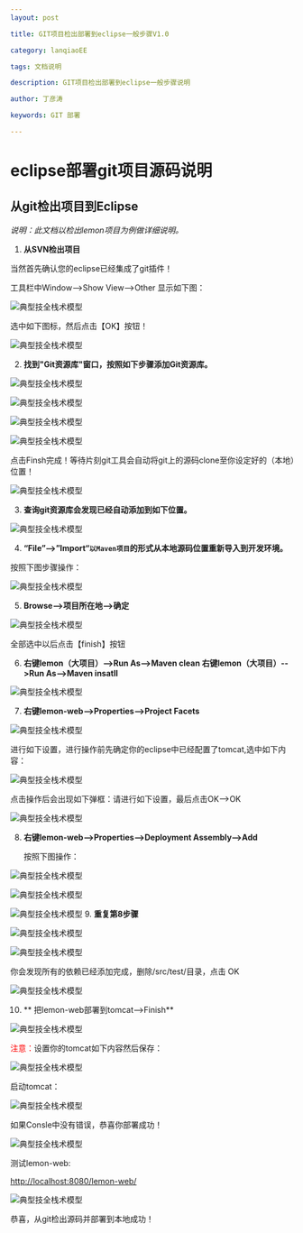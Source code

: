 ```yaml
---
layout: post

title: GIT项目检出部署到eclipse一般步骤V1.0

category: lanqiaoEE

tags: 文档说明

description: GIT项目检出部署到eclipse一般步骤说明

author: 丁彦涛

keywords: GIT 部署

---
```


# eclipse部署git项目源码说明

## 从git检出项目到Eclipse

*说明：此文档以检出lemon项目为例做详细说明。*

1. **从SVN检出项目**

  当然首先确认您的eclipse已经集成了git插件！   
  
  工具栏中Window-->Show View-->Other 显示如下图： 
  
 ![典型技全栈术模型](http://lemon.lanqiao.org:8082/teaching/img/technology/git/1.png) 
 
 选中如下图标，然后点击【OK】按钮！
  
 ![典型技全栈术模型](http://lemon.lanqiao.org:8082/teaching/img/technology/git/2.png)
 
2. **找到"Git资源库"窗口，按照如下步骤添加Git资源库。**

 ![典型技全栈术模型](http://lemon.lanqiao.org:8082/teaching/img/technology/git/3.png)
   
 ![典型技全栈术模型](http://lemon.lanqiao.org:8082/teaching/img/technology/git/4.png) 
 
 ![典型技全栈术模型](http://lemon.lanqiao.org:8082/teaching/img/technology/git/5.png) 
 
 ![典型技全栈术模型](http://lemon.lanqiao.org:8082/teaching/img/technology/git/6.png) 
 
   点击Finsh完成！等待片刻git工具会自动将git上的源码clone至你设定好的（本地）位置！
   
 ![典型技全栈术模型](http://lemon.lanqiao.org:8082/teaching/img/technology/git/7.png) 
 
3. **查询git资源库会发现已经自动添加到如下位置。**

 ![典型技全栈术模型](http://lemon.lanqiao.org:8082/teaching/img/technology/git/8.png) 

4. **“File”-->”Import“```以Maven项目```的形式从本地源码位置重新导入到开发环境。**
  
  按照下图步骤操作：
  
 ![典型技全栈术模型](http://lemon.lanqiao.org:8082/teaching/img/technology/git/9.png) 
 
5. **Browse-->项目所在地-->确定**

 ![典型技全栈术模型](http://lemon.lanqiao.org:8082/teaching/img/technology/git/10.png) 
 
 全部选中以后点击【finish】按钮
 
6. **右键lemon（大项目）-->Run As-->Maven  clean 右键lemon（大项目）-->Run As-->Maven  insatll**
  
 ![典型技全栈术模型](http://lemon.lanqiao.org:8082/teaching/img/technology/git/11.png) 
 
7. **右键lemon-web-->Properties-->Project Facets**

 ![典型技全栈术模型](http://lemon.lanqiao.org:8082/teaching/img/technology/git/12.png)

 进行如下设置，进行操作前先确定你的eclipse中已经配置了tomcat,选中如下内容：
   
 ![典型技全栈术模型](http://lemon.lanqiao.org:8082/teaching/img/technology/git/13.png)
 
 点击操作后会出现如下弹框：请进行如下设置，最后点击OK-->OK
 
 ![典型技全栈术模型](http://lemon.lanqiao.org:8082/teaching/img/technology/git/14.png) 
 
8. **右键lemon-web-->Properties-->Deployment Assembly-->Add**

   按照下图操作：
   
 ![典型技全栈术模型](http://lemon.lanqiao.org:8082/teaching/img/technology/git/15.png)
 
 ![典型技全栈术模型](http://lemon.lanqiao.org:8082/teaching/img/technology/git/16.png)
 
 ![典型技全栈术模型](http://lemon.lanqiao.org:8082/teaching/img/technology/git/17.png)
9. **重复第8步骤**

 ![典型技全栈术模型](http://lemon.lanqiao.org:8082/teaching/img/technology/git/18.png)
 
 ![典型技全栈术模型](http://lemon.lanqiao.org:8082/teaching/img/technology/git/19.png)
 
 你会发现所有的依赖已经添加完成，删除/src/test/目录，点击  OK

 ![典型技全栈术模型](http://lemon.lanqiao.org:8082/teaching/img/technology/git/20.png)
 
10. ** 把lemon-web部署到tomcat-->Finish**

 ![典型技全栈术模型](http://lemon.lanqiao.org:8082/teaching/img/technology/git/21.png)

  <font color=red >注意：</font>设置你的tomcat如下内容然后保存：
  
 ![典型技全栈术模型](http://lemon.lanqiao.org:8082/teaching/img/technology/git/22.png)
 
 启动tomcat：
 
 ![典型技全栈术模型](http://lemon.lanqiao.org:8082/teaching/img/technology/git/23.png)
 
 如果Consle中没有错误，恭喜你部署成功！
 
 ![典型技全栈术模型](http://lemon.lanqiao.org:8082/teaching/img/technology/git/24.png)
 
 测试lemon-web:
 
 [http://localhost:8080/lemon-web/](http://localhost:8080/lemon-web/)
 
 ![典型技全栈术模型](http://lemon.lanqiao.org:8082/teaching/img/technology/git/25.png)
  
  恭喜，从git检出源码并部署到本地成功！
 
   
   
 
      

 